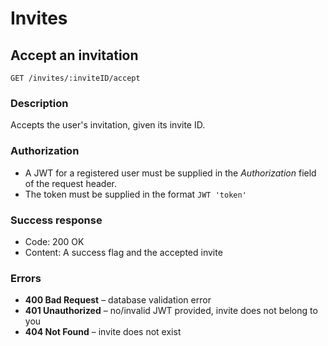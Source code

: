 # Invites

## Accept an invitation

```
GET /invites/:inviteID/accept
```

### Description

Accepts the user's invitation, given its invite ID.

### Authorization

- A JWT for a registered user must be supplied in the _Authorization_ field of the request header.
- The token must be supplied in the format `JWT 'token'`

### Success response

- Code: 200 OK
- Content: A success flag and the accepted invite

### Errors

- **400 Bad Request** – database validation error
- **401 Unauthorized** – no/invalid JWT provided, invite does not belong to you
- **404 Not Found** – invite does not exist